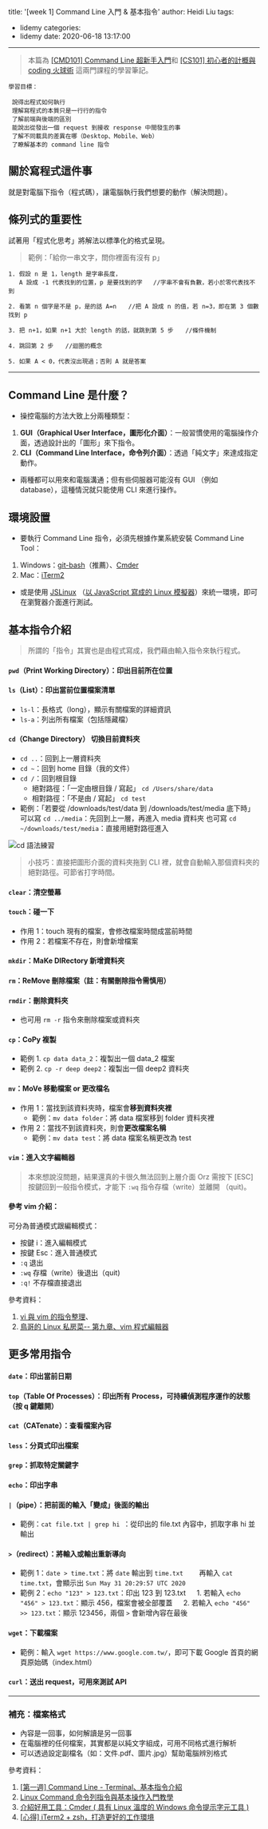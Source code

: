 title: '[week 1] Command Line 入門 & 基本指令'
author: Heidi Liu
tags:
  - lidemy
categories:
  - lidemy
date: 2020-06-18 13:17:00

---

> 本篇為 [[CMD101] Command Line 超新手入門](https://lidemy.com/p/cmd101-command-line)和 [[CS101] 初心者的計概與 coding 火球術](https://lidemy.com/p/cs101-coding) 這兩門課程的學習筆記。

```
學習目標：

 說得出程式如何執行
 理解寫程式的本質只是一行行的指令
 了解前端與後端的區別
 能說出從發出一個 request 到接收 response 中間發生的事
 了解不同載具的差異在哪（Desktop、Mobile、Web）
 了瞭解基本的 command line 指令
```

## <!--more-->

## 關於寫程式這件事

就是對電腦下指令（程式碼），讓電腦執行我們想要的動作（解決問題）。

## 條列式的重要性

試著用「程式化思考」將解法以標準化的格式呈現。

> 範例：「給你一串文字，問你裡面有沒有 p」

```
1. 假設 n 是 1，length 是字串長度，
   A 設成 -1 代表找到的位置，p 是要找到的字   //字串不會有負數，若小於零代表找不到

2. 看第 n 個字是不是 p，是的話 A=n　　//把 A 設成 n 的值，若 n=3，即在第 3 個數找到 p

3. 把 n+1，如果 n+1 大於 length 的話，就跳到第 5 步　　//條件機制

4. 跳回第 2 步　　//迴圈的概念

5. 如果 A < 0，代表沒出現過；否則 A 就是答案
```

---

## Command Line 是什麼？

- 操控電腦的方法大致上分兩種類型：

1. **GUI（Graphical User Interface，圖形化介面）**：一般習慣使用的電腦操作介面，透過設計出的「圖形」來下指令。
2. **CLI（Command Line Interface，命令列介面）**：透過「純文字」來達成指定動作。

- 兩種都可以用來和電腦溝通；但有些伺服器可能沒有 GUI （例如 database），這種情況就只能使用 CLI 來進行操作。

## 環境設置

- 要執行 Command Line 指令，必須先根據作業系統安裝 Command Line Tool：

1. Windows：[git-bash](https://gitforwindows.org/)（推薦）、[Cmder](https://blog.miniasp.com/post/2015/09/27/Useful-tool-Cmder)
2. Mac：[iTerm2](http://huli.logdown.com/posts/402147-iterm2-zsh-better-environment)

- 或是使用 [JSLinux](https://bellard.org/jslinux/) （[以 JavaScript 寫成的 Linux 模擬器](https://zh.wikipedia.org/wiki/Jslinux)）來統一環境，即可在瀏覽器介面進行測試。

## 基本指令介紹

> 所謂的「指令」其實也是由程式寫成，我們藉由輸入指令來執行程式。

#### `pwd`（Print Working Directory）：印出目前所在位置

#### `ls`（List）：印出當前位置檔案清單

- `ls-l`：長格式（long），顯示有關檔案的詳細資訊
- `ls-a`：列出所有檔案（包括隱藏檔）

#### `cd`（Change Directory） 切換目前資料夾

- `cd ..`：回到上一層資料夾
- `cd ~`：回到 home 目錄（我的文件）
- `cd /`：回到根目錄
  - 絕對路徑：「一定由根目錄 / 寫起」
    `cd /Users/share/data`
  - 相對路徑：「不是由 / 寫起」
    `cd test`
- 範例：「若要從 /downloads/test/data 到 /downloads/test/media 底下時」
  可以寫 `cd ../media`：先回到上一層，再進入 media 資料夾
  也可寫 `cd ~/downloads/test/media`：直接用絕對路徑進入

![cd 語法練習](https://i.imgur.com/emeMG2h.png)

> 小技巧：直接把圖形介面的資料夾拖到 CLI 裡，就會自動輸入那個資料夾的絕對路徑。可節省打字時間。

#### `clear`：清空螢幕

#### `touch`：碰一下

- 作用 1：touch 現有的檔案，會修改檔案時間成當前時間
- 作用 2：若檔案不存在，則會新增檔案

#### `mkdir`：MaKe DIRectory 新增資料夾

#### `rm`：ReMove 刪除檔案（註：有關刪除指令需慎用）

#### `rmdir`：刪除資料夾

- 也可用 `rm -r` 指令來刪除檔案或資料夾

#### `cp`：CoPy 複製

- 範例 1. `cp data data_2`：複製出一個 data_2 檔案
- 範例 2. `cp -r deep deep2`：複製出一個 deep2 資料夾

#### `mv`：MoVe 移動檔案 or 更改檔名

- 作用 1：當找到該資料夾時，檔案會**移到資料夾裡**
  - 範例：`mv data folder`：將 data 檔案移到 folder 資料夾裡
- 作用 2：當找不到該資料夾，則會**更改檔案名稱**
  - 範例：`mv data test`：將 data 檔案名稱更改為 test

#### `vim`：進入文字編輯器

> 本來想說沒問題，結果還真的卡很久無法回到上層介面 Orz
> 需按下 [ESC] 按鍵回到一般指令模式，才能下 `:wq` 指令存檔（write）並離開 （quit)。

#### 參考 vim 介紹：

可分為普通模式跟編輯模式：

- 按鍵 i：進入編輯模式
- 按鍵 Esc：進入普通模式
- `:q` 退出
- `:wq` 存檔（write）後退出（quit)
- `:q!` 不存檔直接退出

參考資料：

1. [vi 與 vim 的指令整理](http://www.vixual.net/blog/archives/234)、
2. [鳥哥的 Linux 私房菜-- 第九章、vim 程式編輯器](http://linux.vbird.org/linux_basic/0310vi.php)

## 更多常用指令

#### `date`：印出當前日期

#### `top`（Table Of Processes）：印出所有 Process，可持續偵測程序運作的狀態（按 q 鍵離開）

#### `cat`（CATenate）：查看檔案內容

#### `less`：分頁式印出檔案

#### `grep`：抓取特定關鍵字

#### `echo`：印出字串

#### `|`（pipe）：把前面的輸入「變成」後面的輸出

- 範例：`cat file.txt | grep hi `：從印出的 file.txt 內容中，抓取字串 hi 並輸出

#### `>`（redirect）：將輸入或輸出重新導向

- 範例 1：`date > time.txt`：將 `date` 輸出到 `time.txt`
  　　再輸入 `cat time.txt`，會顯示出 `Sun May 31 20:29:57 UTC 2020`
- 範例 2：`echo "123" > 123.txt`：印出 123 到 123.txt
  　 1. 若輸入 `echo "456" > 123.txt`：顯示 456，檔案會被全部覆蓋
  　 2. 若輸入 `echo "456" >> 123.txt`：顯示 123456，兩個 `>` 會新增內容在最後

#### `wget`：下載檔案

- 範例：輸入 `wget https://www.google.com.tw/`，即可下載 Google 首頁的網頁原始碼（index.html）

#### `curl`：送出 request，可用來測試 API

---

### 補充：檔案格式

- 內容是一回事，如何解讀是另一回事
- 在電腦裡的任何檔案，其實都是以純文字組成，可用不同格式進行解析
- 可以透過設定副檔名（如：文件.pdf、圖片.jpg）幫助電腦辨別格式

參考資料：

1. [[第一週] Command Line - Terminal、基本指令介紹](https://yakimhsu.com/project/project_w1_CommandLine.html)
2. [Linux Command 命令列指令與基本操作入門教學](https://blog.techbridge.cc/2017/12/23/linux-commnd-line-tutorial/)
3. [介紹好用工具：Cmder ( 具有 Linux 溫度的 Windows 命令提示字元工具 )](https://blog.miniasp.com/post/2015/09/27/Useful-tool-Cmder)
4. [[心得] iTerm2 + zsh，打造更好的工作環境](http://huli.logdown.com/posts/402147-iterm2-zsh-better-environment)
